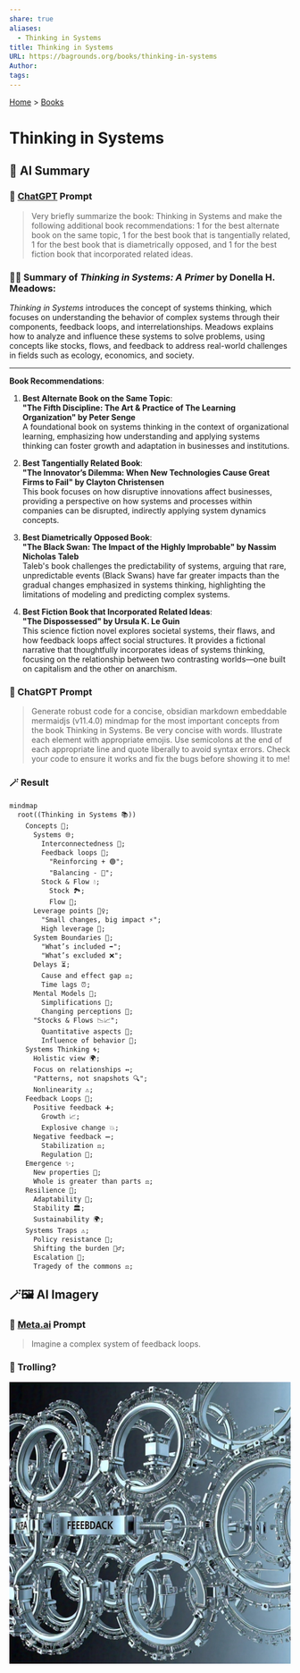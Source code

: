 ```yaml
---  
share: true  
aliases:  
  - Thinking in Systems  
title: Thinking in Systems  
URL: https://bagrounds.org/books/thinking-in-systems  
Author:   
tags:   
---  
```

[Home](../index.md) > [Books](./index.md)  
# Thinking in Systems  
## 🤖 AI Summary  
### 💬 [ChatGPT](https://chatgpt.com) Prompt  
> Very briefly summarize the book: Thinking in Systems and make the following additional book recommendations: 1 for the best alternate book on the same topic, 1 for the best book that is tangentially related, 1 for the best book that is diametrically opposed, and 1 for the best fiction book that incorporated related ideas.  
  
### 🤖💬 **Summary of _Thinking in Systems: A Primer_ by Donella H. Meadows**:    
_Thinking in Systems_ introduces the concept of systems thinking, which focuses on understanding the behavior of complex systems through their components, feedback loops, and interrelationships. Meadows explains how to analyze and influence these systems to solve problems, using concepts like stocks, flows, and feedback to address real-world challenges in fields such as ecology, economics, and society.  
  
---  
  
**Book Recommendations**:  
  
1. **Best Alternate Book on the Same Topic**:    
    **"The Fifth Discipline: The Art & Practice of The Learning Organization" by Peter Senge**    
    A foundational book on systems thinking in the context of organizational learning, emphasizing how understanding and applying systems thinking can foster growth and adaptation in businesses and institutions.  
      
2. **Best Tangentially Related Book**:    
    **"The Innovator’s Dilemma: When New Technologies Cause Great Firms to Fail" by Clayton Christensen**    
    This book focuses on how disruptive innovations affect businesses, providing a perspective on how systems and processes within companies can be disrupted, indirectly applying system dynamics concepts.  
      
3. **Best Diametrically Opposed Book**:    
    **"The Black Swan: The Impact of the Highly Improbable" by Nassim Nicholas Taleb**    
    Taleb's book challenges the predictability of systems, arguing that rare, unpredictable events (Black Swans) have far greater impacts than the gradual changes emphasized in systems thinking, highlighting the limitations of modeling and predicting complex systems.  
      
4. **Best Fiction Book that Incorporated Related Ideas**:    
    **"The Dispossessed" by Ursula K. Le Guin**    
    This science fiction novel explores societal systems, their flaws, and how feedback loops affect social structures. It provides a fictional narrative that thoughtfully incorporates ideas of systems thinking, focusing on the relationship between two contrasting worlds—one built on capitalism and the other on anarchism.  
  
### 💬 ChatGPT Prompt  
> Generate robust code for a concise, obsidian markdown embeddable mermaidjs (v11.4.0) mindmap for the most important concepts from the book Thinking in Systems. Be very concise with words. Illustrate each element with appropriate emojis. Use semicolons at the end of each appropriate line and quote liberally to avoid syntax errors. Check your code to ensure it works and fix the bugs before showing it to me!  
  
### 🪄 Result  
```mermaid  
mindmap  
  root((Thinking in Systems 📚))  
    Concepts 🧠;  
      Systems 🌐;  
        Interconnectedness 🔗;  
        Feedback loops 🔄;  
          "Reinforcing + 🟢";  
          "Balancing - 🔴";  
        Stock & Flow 💧;  
          Stock 🏞;  
          Flow 🌊;  
      Leverage points 🏋️‍♀️;  
        "Small changes, big impact ⚡";  
        High leverage 🌟;  
      System Boundaries 🔲;  
        "What’s included ➡️";  
        "What’s excluded ❌";  
      Delays ⏳;  
        Cause and effect gap ⚖️;  
        Time lags ⏰;  
      Mental Models 🧩;  
        Simplifications 🧐;  
        Changing perceptions 🧠;  
      "Stocks & Flows 📉📈";  
        Quantitative aspects 🔢;  
        Influence of behavior 👥;  
    Systems Thinking 🌀;  
      Holistic view 🌍;  
      Focus on relationships ↔️;  
      "Patterns, not snapshots 🔍";  
      Nonlinearity ⚠️;  
    Feedback Loops 🔄;  
      Positive feedback ➕;  
        Growth 📈;  
        Explosive change 💥;  
      Negative feedback ➖;  
        Stabilization ⚖️;  
        Regulation 🌱;  
    Emergence ✨;  
      New properties 🌱;  
      Whole is greater than parts ⚖️;  
    Resilience 🌳;  
      Adaptability 🔄;  
      Stability 🏛;  
      Sustainability 🌍;  
    Systems Traps ⚠️;  
      Policy resistance 🚫;  
      Shifting the burden 🏋️‍♂️;  
      Escalation 🔼;  
      Tragedy of the commons ⚖️;  
```  
  
## 🪄🖼️ AI Imagery  
### 💬 [Meta.ai](https://meta.ai) Prompt  
> Imagine a complex system of feedback loops.  
  
### 🚃 Trolling?  
![Pasted image 20241210001850](../Pasted%20image%2020241210001850.jpg)